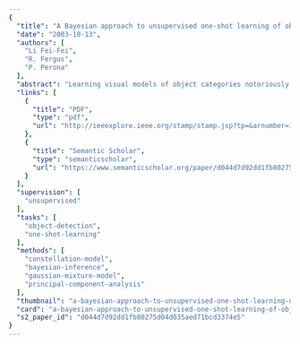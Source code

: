 ```yaml
---
{
  "title": "A Bayesian approach to unsupervised one-shot learning of object categories",
  "date": "2003-10-13",
  "authors": [
    "Li Fei-Fei",
    "R. Fergus",
    "P. Perona"
  ],
  "abstract": "Learning visual models of object categories notoriously requires thousands of training examples; this is due to the diversity and richness of object appearance which requires models containing hundreds of parameters. We present a method for learning object categories from just a few images (1 /spl sim/ 5). It is based on incorporating \"generic\" knowledge which may be obtained from previously learnt models of unrelated categories. We operate in a variational Bayesian framework: object categories are represented by probabilistic models, and \"prior\" knowledge is represented as a probability density function on the parameters of these models. The \"posterior\" model for an object category is obtained by updating the prior in the light of one or more observations. Our ideas are demonstrated on four diverse categories (human faces, airplanes, motorcycles, spotted cats). Initially three categories are learnt from hundreds of training examples, and a \"prior\" is estimated from these. Then the model of the fourth category is learnt from 1 to 5 training examples, and is used for detecting new exemplars a set of test images.",
  "links": [
    {
      "title": "PDF",
      "type": "pdf",
      "url": "http://ieeexplore.ieee.org/stamp/stamp.jsp?tp=&arnumber=1238476"
    },
    {
      "title": "Semantic Scholar",
      "type": "semanticscholar",
      "url": "https://www.semanticscholar.org/paper/d044d7d92dd1fb80275d04d035aed71bcd3374e5"
    }
  ],
  "supervision": [
    "unsupervised"
  ],
  "tasks": [
    "object-detection",
    "one-shot-learning"
  ],
  "methods": [
    "constellation-model",
    "bayesian-inference",
    "gaussian-mixture-model",
    "principal-component-analysis"
  ],
  "thumbnail": "a-bayesian-approach-to-unsupervised-one-shot-learning-of-object-categories-thumb.jpg",
  "card": "a-bayesian-approach-to-unsupervised-one-shot-learning-of-object-categories-card.jpg",
  "s2_paper_id": "d044d7d92dd1fb80275d04d035aed71bcd3374e5"
}
---
```


